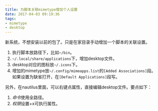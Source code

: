 ```yaml
---
title: 为脚本关联mimetype增加个人设置
date: 2017-04-03 09:19:36
tags:
- mimetype
- desktop
---
```

新系统，不想安装以前的包了。只是在家目录手动增加一个脚本的关联设置。

1. 执行脚本放路径下，比如`~/bin`。
1. `~/.local/share/applications`下，增加desktop文件。
1. desktop对应的图标放`~/.icons`下。
1. 增加的mimetype放`~/.config/mimeapps.list`的`[Added Associations]`段。如果设置为缺省打开，在`[Default Applications]`段写。

另外，在nautilus里面，可以右键点属性，直接编辑desktop文件。要点如下：

1. *命令*使用全路径。
1. *权限*设置+x可执行属性。
